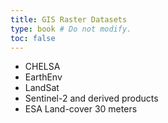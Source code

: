 ```yaml
---
title: GIS Raster Datasets
type: book # Do not modify.
toc: false
---
```


- CHELSA
- EarthEnv
- LandSat
- Sentinel-2 and derived products
- ESA Land-cover 30 meters
